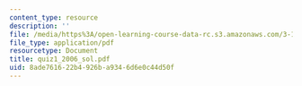 ```yaml
---
content_type: resource
description: ''
file: /media/https%3A/open-learning-course-data-rc.s3.amazonaws.com/3-15-electrical-optical-magnetic-materials-and-devices-fall-2006/8ade761622b4926ba9346d6e0c44d50f_quiz1_2006_sol.pdf
file_type: application/pdf
resourcetype: Document
title: quiz1_2006_sol.pdf
uid: 8ade7616-22b4-926b-a934-6d6e0c44d50f
---
```

